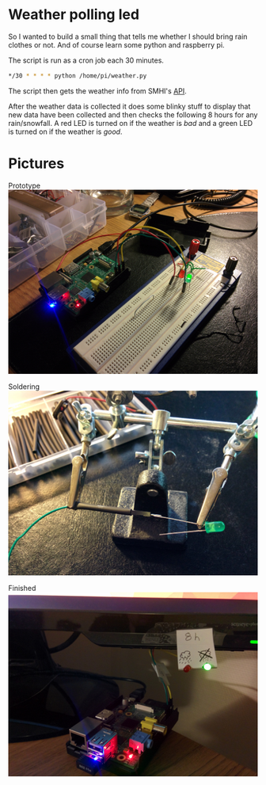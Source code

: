 # Weather polling led

So I wanted to build a small thing that tells me whether I should bring rain clothes or not. And of course learn some python and raspberry pi.

The script is run as a cron job each 30 minutes.
```bash
*/30 * * * * python /home/pi/weather.py
```

The script then gets the weather info from SMHI's [API](http://www.smhi.se/klimatdata/oppna-data/meteorologiska-data).

After the weather data is collected it does some blinky stuff to display that new data have been collected and then checks the following 8 hours for any rain/snowfall. A red LED is turned on if the weather is *bad* and a green LED is turned on if the weather is *good*.

# Pictures
Prototype
![Prototype](https://raw.githubusercontent.com/philiplarsson/weather-LED/master/img/prototype.jpg)

Soldering
![Soldering](https://raw.githubusercontent.com/philiplarsson/weather-LED/master/img/soldering.jpg)

Finished
![Finished](https://raw.githubusercontent.com/philiplarsson/weather-LED/master/img/finished-product.jpg)


